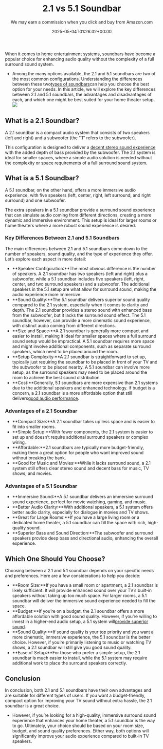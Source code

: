 ﻿---
author: We may earn a commission when you click and buy from Amazon.com
layout: post
title: 2.1 vs 5.1 Soundbar
date: '2025-05-04T01:26:02+00:00'
categories:
- Guide
- Soundbars
tags: []
slug: /2-1-vs-5-1-soundbar/
lastmod: 2025-05-07T12:21:23+03:00
---

When it comes to home entertainment systems, soundbars have become a popular choice for enhancing audio quality without the complexity of a full surround sound system.
- Among the many options available, the 2.1 and 5.1 soundbars are two of the most common configurations. Understanding the differences between these two[types of soundbars](https://pestpolicy.com/are-soundbars-worth-it/)can help you choose the best option for your needs.
In this article, we will explore the key differences between 2.1 and 5.1 soundbars, the advantages and disadvantages of each, and which one might be best suited for your home theater setup.
![](/assets/img/03/2.1-vs-5.1-Soundbar-300x212.png)
## What is a 2.1 Soundbar?
A 2.1 soundbar is a compact audio system that consists of two speakers (left and right) and a subwoofer (the ".1" refers to the subwoofer).

This configuration is designed to deliver a
[decent stereo sound experience](https://pestpolicy.com/best-soundbar-under-200/)
with the added depth of bass provided by the subwoofer. The 2.1 system is ideal for smaller spaces, where a simple audio solution is needed without the complexity or space requirements of a full surround sound system.
## What is a 5.1 Soundbar?
A 5.1 soundbar, on the other hand, offers a more immersive audio experience, with five speakers (left, center, right, left surround, and right surround) and one subwoofer.

The extra speakers in a 5.1 soundbar provide a surround sound experience that can simulate audio coming from different directions, creating a more dynamic and immersive environment. This setup is ideal for larger rooms or home theaters where a more robust sound experience is desired.
### Key Differences Between 2.1 and 5.1 Soundbars
The main differences between 2.1 and 5.1 soundbars come down to the number of speakers, sound quality, and the type of experience they offer. Let’s explore each aspect in more detail:
- **Speaker Configuration:**The most obvious difference is the number of speakers. A 2.1 soundbar has two speakers (left and right) plus a subwoofer, while a 5.1 soundbar includes five speakers (left, right, center, and two surround speakers) and a subwoofer. The additional speakers in the 5.1 setup are what allow for surround sound, making the audio experience more immersive.
- **Sound Quality:**The 5.1 soundbar delivers superior sound quality compared to the 2.1 system, especially when it comes to clarity and depth. The 2.1 soundbar provides a stereo sound with enhanced bass from the subwoofer, but it lacks the surround sound effect. The 5.1 soundbar, however, can provide a more cinematic sound experience, with distinct audio coming from different directions.
- **Size and Space:**A 2.1 soundbar is generally more compact and easier to install, making it ideal for smaller spaces where a full surround sound setup would be impractical. A 5.1 soundbar requires more space and might involve additional components, such as separate surround speakers, which need to be placed around the room.
- **Setup Complexity:**A 2.1 soundbar is straightforward to set up, typically just requiring the soundbar to be placed in front of your TV and the subwoofer to be placed nearby. A 5.1 soundbar can involve more setup, as the surround speakers may need to be placed around the room to achieve the best sound distribution.
- **Cost:**Generally, 5.1 soundbars are more expensive than 2.1 systems due to the additional speakers and enhanced technology. If budget is a concern, a 2.1 soundbar is a more affordable option that still delivers[good audio performance](https://pestpolicy.com/best-soundbars-under-300/).
### Advantages of a 2.1 Soundbar
- **Compact Size:**A 2.1 soundbar takes up less space and is easier to fit into smaller rooms.
- **Simple Setup:**With fewer components, the 2.1 system is easier to set up and doesn’t require additional surround speakers or complex wiring.
- **Affordable:**2.1 soundbars are typically more budget-friendly, making them a great option for people who want improved sound without breaking the bank.
- **Good for Music and Movies:**While it lacks surround sound, a 2.1 system still offers clear stereo sound and decent bass for music, TV shows, and movies.
### Advantages of a 5.1 Soundbar
- **Immersive Sound:**A 5.1 soundbar delivers an immersive surround sound experience, perfect for movie watching, gaming, and music.
- **Better Audio Clarity:**With additional speakers, a 5.1 system offers better audio clarity, especially for dialogue in movies and TV shows.
- **Great for Large Rooms:**If you have a large living room or a dedicated home theater, a 5.1 soundbar can fill the space with rich, high-quality sound.
- **Superior Bass and Sound Direction:**The subwoofer and surround speakers provide deep bass and directional audio, enhancing the overall experience.
## Which One Should You Choose?
Choosing between a 2.1 and 5.1 soundbar depends on your specific needs and preferences. Here are a few considerations to help you decide:
- **Room Size:**If you have a small room or apartment, a 2.1 soundbar is likely sufficient. It will provide enhanced sound over your TV’s built-in speakers without taking up too much space. For larger rooms, a 5.1 soundbar will deliver the immersive sound experience needed to fill the space.
- **Budget:**If you’re on a budget, the 2.1 soundbar offers a more affordable solution with good sound quality. However, if you’re willing to invest in a higher-end audio setup, a 5.1 system will[provide superior sound](https://pestpolicy.com/best-soundbars-for-the-money/).
- **Sound Quality:**If sound quality is your top priority and you want a more cinematic, immersive experience, the 5.1 soundbar is the better choice. However, if you’re primarily listening to music or watching TV shows, a 2.1 soundbar will still give you good sound quality.
- **Ease of Setup:**For those who prefer a simple setup, the 2.1 soundbar is much easier to install, while the 5.1 system may require additional work to place the surround speakers correctly.
## Conclusion
In conclusion, both 2.1 and 5.1 soundbars have their own advantages and are suitable for different types of users. If you want a budget-friendly, compact option for improving your TV sound without extra hassle, the 2.1 soundbar is a great choice.
- However, if you’re looking for a high-quality, immersive surround sound experience that enhances your home theater, a 5.1 soundbar is the way to go.
Ultimately, your choice should be based on your room size, budget, and sound quality preferences. Either way, both options will significantly improve your audio experience compared to built-in TV speakers.